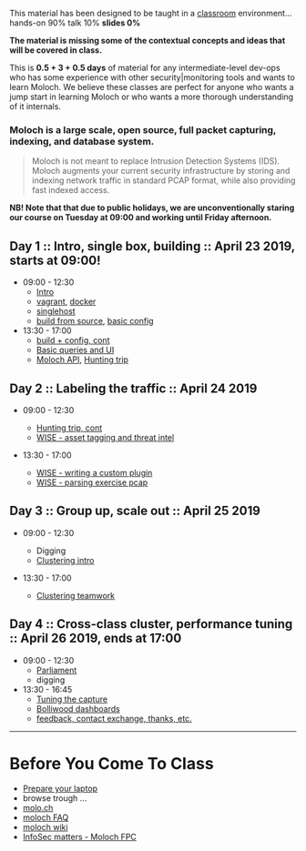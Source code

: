 
This material has been designed to be taught in a [classroom](https://ccdcoe.org/cyber-defence-monitoring-course-suite-module-3-1.html) environment... hands-on 90% talk 10% **slides 0%**

**The material is missing some of the contextual concepts and ideas that will be covered in class.**

This is **0.5 + 3 + 0.5 days** of material for any intermediate-level dev-ops who has some experience with other security|monitoring tools and wants to learn Moloch. We believe these classes are perfect for anyone who wants a jump start in learning Moloch or who wants a more thorough understanding of it internals.

### Moloch is a large scale, open source, full packet capturing, indexing, and database system.
> Moloch is not meant to replace Intrusion Detection Systems (IDS). Moloch augments your current security infrastructure by storing and indexing network traffic in standard PCAP format, while also providing fast indexed access.

**NB! Note that that due to public holidays, we are unconventionally staring our course on Tuesday at 09:00 and working until Friday afternoon.**

## Day 1 :: Intro, single box, building :: April 23 2019, starts at 09:00!

 * 09:00 - 12:30 
    * [Intro](/common/day_intro.md)
    * [vagrant](/common/vagrant/), [docker](/common/docker)
    * [singlehost](/Moloch/vagrant/singlehost/)
    * [build from source](/Moloch/setup/#Build), [basic config](/Moloch/setup/#Config)
 * 13:30 - 17:00 
    * [build + config, cont](/Moloch/setup)
    * [Basic queries and UI](/Moloch/queries/#using-the-viewer)
    * [Moloch API](/Moloch/queries/#api), [Hunting trip](/Moloch/queries/#hunting-trip)

## Day 2 :: Labeling the traffic :: April 24 2019

  * 09:00 - 12:30
    * [Hunting trip, cont](/Moloch/queries/#hunting-trip)
    * [WISE - asset tagging and threat intel](/Moloch/wise/#Usage)

  * 13:30 - 17:00 
    * [WISE - writing a custom plugin](/Moloch/wise/#Plugins)
    * [WISE - parsing exercise pcap](/Moloch/wise/#Plugins)

## Day 3 :: Group up, scale out :: April 25 2019

  * 09:00 - 12:30 
    * Digging
    * [Clustering intro](/Moloch/cluster)

  * 13:30 - 17:00 
    * [Clustering teamwork](/Moloch/cluster)

## Day 4 :: Cross-class cluster, performance tuning :: April 26 2019, **ends at 17:00**
  
  * 09:00 - 12:30 
    * [Parliament](/Moloch/cluster/#Parliament)
    * digging
  * 13:30 - 16:45 
    * [Tuning the capture](/Moloch/optimize)
    * [Bolliwood dashboards]()
    * [feedback, contact exchange, thanks, etc.](/common/Closing.md)

----

# Before You Come To Class

  * [Prepare your laptop](/Moloch/prepare-laptop.md)
  * browse trough ...
  * [molo.ch](http://molo.ch/)
  * [moloch FAQ](https://github.com/aol/moloch/wiki/FAQ)
  * [moloch wiki](https://github.com/aol/moloch/wiki)
  * [InfoSec matters - Moloch FPC](http://blog.infosecmatters.net/2017/05/moloch-fpc.html)
